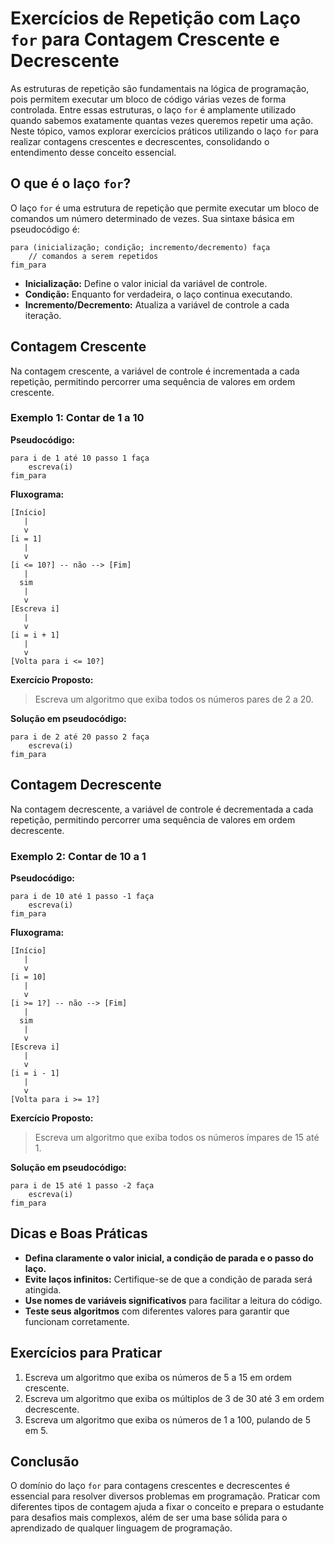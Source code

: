 
# Exercícios de Repetição com Laço `for` para Contagem Crescente e Decrescente

As estruturas de repetição são fundamentais na lógica de programação, pois permitem executar um bloco de código várias vezes de forma controlada. Entre essas estruturas, o laço `for` é amplamente utilizado quando sabemos exatamente quantas vezes queremos repetir uma ação. Neste tópico, vamos explorar exercícios práticos utilizando o laço `for` para realizar contagens crescentes e decrescentes, consolidando o entendimento desse conceito essencial.

## O que é o laço `for`?

O laço `for` é uma estrutura de repetição que permite executar um bloco de comandos um número determinado de vezes. Sua sintaxe básica em pseudocódigo é:

```
para (inicialização; condição; incremento/decremento) faça
    // comandos a serem repetidos
fim_para
```

- **Inicialização:** Define o valor inicial da variável de controle.
- **Condição:** Enquanto for verdadeira, o laço continua executando.
- **Incremento/Decremento:** Atualiza a variável de controle a cada iteração.

## Contagem Crescente

Na contagem crescente, a variável de controle é incrementada a cada repetição, permitindo percorrer uma sequência de valores em ordem crescente.

### Exemplo 1: Contar de 1 a 10

**Pseudocódigo:**
```
para i de 1 até 10 passo 1 faça
    escreva(i)
fim_para
```

**Fluxograma:**

```plaintext
[Início]
   |
   v
[i = 1]
   |
   v
[i <= 10?] -- não --> [Fim]
   |
  sim
   |
   v
[Escreva i]
   |
   v
[i = i + 1]
   |
   v
[Volta para i <= 10?]
```

**Exercício Proposto:**

> Escreva um algoritmo que exiba todos os números pares de 2 a 20.

**Solução em pseudocódigo:**
```
para i de 2 até 20 passo 2 faça
    escreva(i)
fim_para
```

## Contagem Decrescente

Na contagem decrescente, a variável de controle é decrementada a cada repetição, permitindo percorrer uma sequência de valores em ordem decrescente.

### Exemplo 2: Contar de 10 a 1

**Pseudocódigo:**
```
para i de 10 até 1 passo -1 faça
    escreva(i)
fim_para
```

**Fluxograma:**

```plaintext
[Início]
   |
   v
[i = 10]
   |
   v
[i >= 1?] -- não --> [Fim]
   |
  sim
   |
   v
[Escreva i]
   |
   v
[i = i - 1]
   |
   v
[Volta para i >= 1?]
```

**Exercício Proposto:**

> Escreva um algoritmo que exiba todos os números ímpares de 15 até 1.

**Solução em pseudocódigo:**
```
para i de 15 até 1 passo -2 faça
    escreva(i)
fim_para
```

## Dicas e Boas Práticas

- **Defina claramente o valor inicial, a condição de parada e o passo do laço.**
- **Evite laços infinitos:** Certifique-se de que a condição de parada será atingida.
- **Use nomes de variáveis significativos** para facilitar a leitura do código.
- **Teste seus algoritmos** com diferentes valores para garantir que funcionam corretamente.

## Exercícios para Praticar

1. Escreva um algoritmo que exiba os números de 5 a 15 em ordem crescente.
2. Escreva um algoritmo que exiba os múltiplos de 3 de 30 até 3 em ordem decrescente.
3. Escreva um algoritmo que exiba os números de 1 a 100, pulando de 5 em 5.

## Conclusão

O domínio do laço `for` para contagens crescentes e decrescentes é essencial para resolver diversos problemas em programação. Praticar com diferentes tipos de contagem ajuda a fixar o conceito e prepara o estudante para desafios mais complexos, além de ser uma base sólida para o aprendizado de qualquer linguagem de programação.
```
